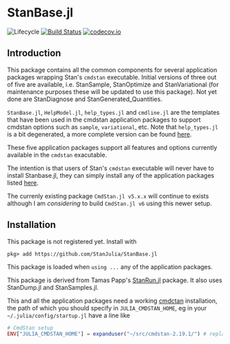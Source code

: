# StanBase.jl

![Lifecycle](https://img.shields.io/badge/lifecycle-experimental-orange.svg)<!--
![Lifecycle](https://img.shields.io/badge/lifecycle-maturing-blue.svg)
![Lifecycle](https://img.shields.io/badge/lifecycle-stable-green.svg)
![Lifecycle](https://img.shields.io/badge/lifecycle-retired-orange.svg)
![Lifecycle](https://img.shields.io/badge/lifecycle-archived-red.svg)
![Lifecycle](https://img.shields.io/badge/lifecycle-dormant-blue.svg) -->
[![Build Status](https://travis-ci.com/goedman/StanBase.jl.svg?branch=master)](https://travis-ci.com/goedman/StanBase.jl)
[![codecov.io](http://codecov.io/github/goedman/StanBase.jl/coverage.svg?branch=master)](http://codecov.io/github/goedman/StanBase.jl?branch=master)

## Introduction

This package contains all the common components for several application packages wrapping Stan's `cmdstan` executable. Initial versions of three out of five are available, i.e. StanSample, StanOptimize and StanVariational (for maintenance purposes these will be updated to use this package). Not yet done are StanDiagnose and StanGenerated_Quantities.

`StanBase.jl`, `HelpModel.jl`, `help_types.jl` and `cmdline.jl` are the templates that have been used in the cmdstan application packages to support cmdstan options such as `sample`, `variational`, etc. Note that `help_types.jl` is a bit degenerated, a more complete version can be found [here](https://github.com/StanJulia/StanSample.jl/blob/master/src/stanrun/cmdline.jl).

These five application packages support all features and options currently available in the `cmdstan` exacutable.

The intention is that users of Stan's `cmdstan` executable will never have to install Stanbase.jl, they can simply install any of the application packages listed [here](https://github.com/StanJulia). 

The currenly existing package `CmdStan.jl v5.x.x` will continue to exists although I am _considering_ to build `CmdStan.jl v6` using this newer setup.

## Installation

This package is not registered yet. Install with

```
pkg> add https://github.com/StanJulia/StanBase.jl
```

This package is loaded when `using ...` any of the application packages.

This package is derived from Tamas Papp's [StanRun.jl](https://github.com/tpapp/StanRun.jl) package. It also uses StanDump.jl and StanSamples.jl. 

This and all the application packages need a working [cmdctan](https://mc-stan.org/users/interfaces/cmdstan.html) installation, the path of which you should specify in `JULIA_CMDSTAN_HOME`, eg in your `~/.julia/config/startup.jl` have a line like
```julia
# CmdStan setup
ENV["JULIA_CMDSTAN_HOME"] = expanduser("~/src/cmdstan-2.19.1/") # replace with your path
```
